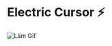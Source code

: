 # Electric Cursor ⚡

![Làm Gif](https://github.com/user-attachments/assets/03c07fc5-2b13-4962-92d9-154384367b43)
